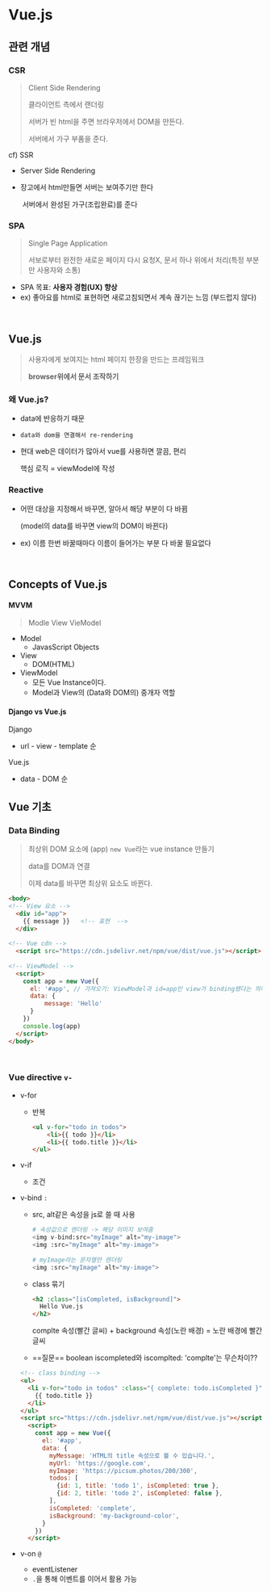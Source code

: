# Vue.js

## 관련 개념

### CSR

> Client Side Rendering
>
> 클라이언트 측에서 랜더링
>
> 서버가 빈 html을 주면 브라우저에서 DOM을 만든다. 
>
> 서버에서 가구 부품을 준다.

cf) SSR

- Server Side Rendering 

- 장고에서 html만들면 서버는 보여주기만 한다

  ​		서버에서 완성된 가구(조립완료)를 준다

### SPA

> Single Page Application
>
> 서보로부터 완전한 새로운 페이지 다시 요청X, 문서 하나 위에서 처리(특정 부분만 사용자와 소통)

- SPA 목표: **사용자 경험(UX) 향상**
- ex) 좋아요를 html로 표현하면 새로고침되면서 계속 끊기는 느낌 (부드럽지 않다)

<br>

## Vue.js

> 사용자에게 보여지는 html 페이지 한장을 만드는 프레임워크
>
> **browser위에서 문서 조작하기**

### 왜 Vue.js?

- data에 반응하기 때문
- `data와 dom을 연결해서 re-rendering`

- 현대 web은 데이터가 많아서 vue를 사용하면 깔끔, 편리

  핵심 로직 = viewModel에 작성

### Reactive

- 어떤 대상을 지정해서 바꾸면, 알아서 해당 부분이 다 바뀜

  (model의 data를 바꾸면 view의 DOM이 바뀐다)

- ex) 이름 한번 바꿀때마다 이름이 들어가는 부분 다 바꿀 필요없다

<br>

## Concepts of Vue.js

#### MVVM

> Modle View VieModel

- Model
  - JavasScript Objects
- View
  - DOM(HTML)
- ViewModel
  - 모든 Vue Instance이다.
  - Model과 View의 (Data와 DOM의) 중개자 역할

#### Django vs Vue.js

Django

- url - view - template 순

Vue.js

- data - DOM 순

## Vue 기초

### Data Binding

> 최상위 DOM 요소에 (app) `new Vue`라는 vue instance 만들기
>
> data를 DOM과 연결
>
> 이제 data를 바꾸면 최상위 요소도 바뀐다.

```html
<body>
<!-- View 요소 -->
  <div id="app">
  	{{ message }}   <!-- 표현  -->
  </div> 
    
<!-- Vue cdn -->
  <script src="https://cdn.jsdelivr.net/npm/vue/dist/vue.js"></script>
    
<!-- ViewModel -->
  <script>
    const app = new Vue({
      el: '#app', // 가져오기: ViewModel과 id=app인 view가 binding됐다는 의미
      data: {
          message: 'Hello'
      }
    })
    console.log(app)
  </script>
</body>
```

<br>

### Vue directive `v-`

- v-for

  - 반복

    ```html
    <ul v-for="todo in todos">
        <li>{{ todo }}</li>
    	<li>{{ todo.title }}</li>
    </ul>
    ```

- v-if

  - 조건

- v-bind `:`

  - src, alt같은 속성을 js로 쓸 때 사용

    ```python
    # 속성값으로 렌더링 -> 해당 이미지 보여줌
    <img v-bind:src="myImage" alt="my-image">
    <img :src="myImage" alt="my-image">
        
    # myImage라는 문자열만 렌더링
    <img :src="myImage" alt="my-image">
    ```

  - class 묶기

    ```html
    <h2 :class="[isCompleted, isBackground]">
      Hello Vue.js
    </h2>
    ```

    complte 속성(빨간 글씨) + background 속성(노란 배경) = 노란 배경에 빨간 글씨

  -  ==질문== boolean iscompleted와 iscomplted: 'complte'는 무슨차이??

    ```html
    <!-- class binding -->
    <ul>
      <li v-for="todo in todos" :class="{ complete: todo.isCompleted }">
        {{ todo.title }}
      </li>
    </ul>  
    <script src="https://cdn.jsdelivr.net/npm/vue/dist/vue.js"></script>
      <script>
        const app = new Vue({
          el: '#app',
          data: {
            myMessage: 'HTML의 title 속성으로 볼 수 있습니다.',
            myUrl: 'https://google.com',
            myImage: 'https://picsum.photos/200/300',
            todos: [
              {id: 1, title: 'todo 1', isCompleted: true },
              {id: 2, title: 'todo 2', isCompleted: false },
            ],
            isCompleted: 'complete',
            isBackground: 'my-background-color',
          }
        })
      </script>
    ```

- v-on `@`
  - eventListener
  - `.`을 통해 이벤트를 이어서 활용 가능